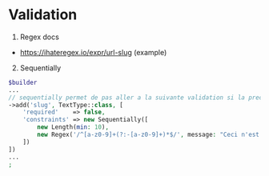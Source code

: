 # Validation 


1. Regex docs 
- https://ihateregex.io/expr/url-slug (example)

2. Sequentially 
```php 
$builder
...
// sequentially permet de pas aller a la suivante validation si la precedente n'est pas valide
->add('slug', TextType::class, [
    'required'    => false,
    'constraints' => new Sequentially([ 
        new Length(min: 10),
        new Regex('/^[a-z0-9]+(?:-[a-z0-9]+)*$/', message: "Ceci n'est pas un slug valide"), // regex (slug)
    ])
])
...
;
```